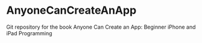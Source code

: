 # AnyoneCanCreateAnApp
Git repository for the book Anyone Can Create an App:  Beginner iPhone and iPad Programming

